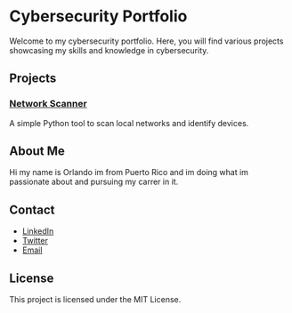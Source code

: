 # Cybersecurity Portfolio

Welcome to my cybersecurity portfolio. Here, you will find various projects showcasing my skills and knowledge in cybersecurity.

## Projects

### [Network Scanner](projects/network-scanner)

A simple Python tool to scan local networks and identify devices.

## About Me

Hi my name is Orlando im from Puerto Rico and im doing what im passionate about and pursuing my carrer in it.

## Contact

- [LinkedIn](https://www.linkedin.com/in/orlando-del-valle-sanchez-499434314/)
- [Twitter](https://x.com/G0R026)
- [Email](mailto:goro.1408@gmail.com)

## License

This project is licensed under the MIT License.

